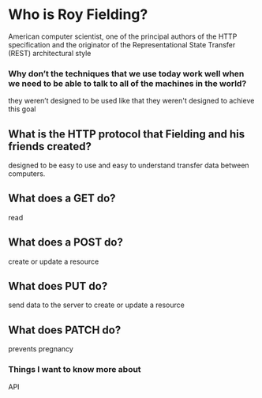 # Who is Roy Fielding?
American computer scientist, one of the principal authors of the HTTP specification and the originator of the Representational State Transfer (REST) architectural style

### Why don’t the techniques that we use today work well when we need to be able to talk to all of the machines in the world?

 they weren’t designed to be used like that
 they weren't designed to achieve this goal

 ## What is the HTTP protocol that Fielding and his friends created?
  designed to be easy to use and easy to understand transfer data between computers.

  ## What does a GET do?
  read

  ##  What does a POST do?

  create or update a resource

  ## What does PUT do?
  send data to the server to create or update a resource
  ## What does PATCH do?
  prevents pregnancy

  ### Things I want to know more about
API
